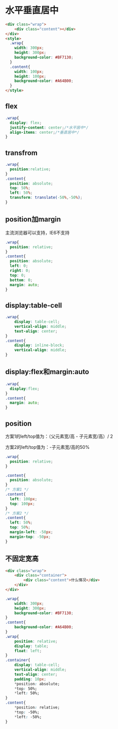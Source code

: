 # 水平垂直居中

```html
<div class="wrap">
    <div class="content"></div>
</div>
<style>
  .wrap{
    width: 300px;
    height: 300px;
    background-color: #BF7130;
  }
  .content{
    width: 100px;
    height: 100px;
    background-color: #A64B00;
  }
</style>
```

## flex

```css
.wrap{
  display: flex;
  justify-content: center;/*水平居中*/
  align-items: center;/*垂直居中*/
}
```

## transfrom

```css
.wrap{
  position:relative;
}
.content{
  position: absolute;
  top: 50%;
  left: 50%;
  transform: translate(-50%,-50%);
}
```

## position加margin

主流浏览器可以支持，IE6不支持

```css
.wrap{
  position: relative;
}
.content{
  position: absolute;
  left: 0;
  right: 0;
  top: 0;
  bottom: 0;
  margin: auto;
}
```

## display:table-cell

```css
.wrap{
    display: table-cell;
    vertical-align: middle;
    text-align: center;
}
.content{
    display: inline-block;
    vertical-align: middle;
}
```

## display:flex和margin:auto

```css
.wrap{
  display:flex;
}
.content{
  margin: auto;
}
```

## position

方案1的left/top值为：（父元素宽/高 - 子元素宽/高）/ 2

方案2的left/top值为：-子元素宽/高的50%

```css
.wrap{
  position: relative;
}

.content{
  position: absolute;
}
/* 方案1 */
.content{
  left: 100px;
  top: 100px;
}
/* 方案2 */
.content{
  left: 50%;
  top: 50%;
  margin-left: -50px;
  margin-top: -50px;
}
```

## 不固定宽高

```html
<div class="wrap">
    <div class="container">
        <div class="content">什么情况</div>
    </div>
</div>
```

```css
.wrap{
    width: 300px;
    height: 300px;
    background-color: #BF7130;
}
.content{
    background-color: #A64B00;
}
.wrap{
    position: relative;
    display: table;
    float: left;
}
.container{
    display: table-cell;
    vertical-align: middle;
    text-align: center;
    padding: 10px;
    *position: absolute;
    *top: 50%;
    *left: 50%;
}
.content{
    *position: relative;
    *top: -50%;
    *left: -50%; 
}
```